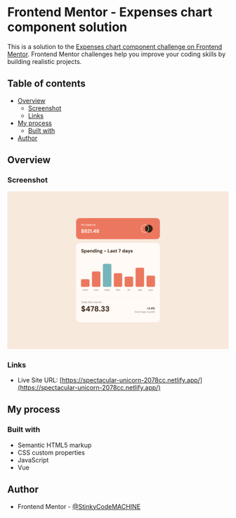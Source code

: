 # Frontend Mentor - Expenses chart component solution

This is a solution to the [Expenses chart component challenge on Frontend Mentor](https://www.frontendmentor.io/challenges/expenses-chart-component-e7yJBUdjwt). Frontend Mentor challenges help you improve your coding skills by building realistic projects. 

## Table of contents

- [Overview](#overview)
  - [Screenshot](#screenshot)
  - [Links](#links)
- [My process](#my-process)
  - [Built with](#built-with)
- [Author](#author)

## Overview

### Screenshot

![](./screenshot.png)

### Links

- Live Site URL: [https://spectacular-unicorn-2078cc.netlify.app/](https://spectacular-unicorn-2078cc.netlify.app/)

## My process

### Built with

- Semantic HTML5 markup
- CSS custom properties
- JavaScript
- Vue

## Author

- Frontend Mentor - [@StinkyCodeMACHINE](https://www.frontendmentor.io/profile/StinkyCodeMACHINE)
